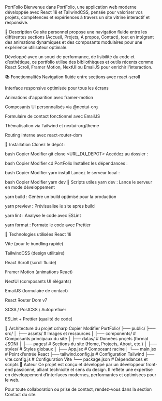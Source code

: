 PortFolio
Bienvenue dans PortFolio, une application web moderne développée avec React 18 et TailwindCSS, pensée pour valoriser vos projets, compétences et expériences à travers un site vitrine interactif et responsive.

📅 Description
Ce site personnel propose une navigation fluide entre les différentes sections (Accueil, Projets, À propos, Contact), tout en intégrant des animations dynamiques et des composants modulaires pour une expérience utilisateur optimale.

Développé avec un souci de performance, de lisibilité du code et d’esthétique, ce portfolio utilise des bibliothèques et outils récents comme React Scroll, Framer Motion, NextUI ou EmailJS pour enrichir l'interaction.

📚 Fonctionnalités
Navigation fluide entre sections avec react-scroll

Interface responsive optimisée pour tous les écrans

Animations d'apparition avec framer-motion

Composants UI personnalisés via @nextui-org

Formulaire de contact fonctionnel avec EmailJS

Thématisation via Tailwind et nextui-org/theme

Routing interne avec react-router-dom

🔧 Installation
Clonez le dépôt :

bash
Copier
Modifier
git clone <URL_DU_DEPOT>
Accédez au dossier :

bash
Copier
Modifier
cd PortFolio
Installez les dépendances :

bash
Copier
Modifier
yarn install
Lancez le serveur local :

bash
Copier
Modifier
yarn dev
🔹 Scripts utiles
yarn dev : Lance le serveur en mode développement

yarn build : Génère un build optimisé pour la production

yarn preview : Prévisualise le site après build

yarn lint : Analyse le code avec ESLint

yarn format : Formate le code avec Prettier

💚 Technologies utilisées
React 18

Vite (pour le bundling rapide)

TailwindCSS (design utilitaire)

React Scroll (scroll fluide)

Framer Motion (animations React)

NextUI (composants UI élégants)

EmailJS (formulaire de contact)

React Router Dom v7

SCSS / PostCSS / Autoprefixer

ESLint + Prettier (qualité de code)

🔖 Architecture du projet
csharp
Copier
Modifier
PortFolio/
├── public/
├── src/
│   ├── assets/                # Images et ressources
│   ├── components/            # Composants principaux du site
│   ├── datas/                 # Données projets (format JSON)
│   ├── pages/                 # Sections du site (Home, Projects, About, etc.)
│   ├── styles/                # Styles globaux
│   ├── App.jsx                # Composant racine
│   └── main.jsx               # Point d’entrée React
├── tailwind.config.js         # Configuration Tailwind
├── vite.config.js             # Configuration Vite
└── package.json               # Dépendances et scripts
📇 Auteur
Ce projet est conçu et développé par un développeur front-end passionné, alliant technicité et sens du design.
Il reflète une expertise en développement d’interfaces modernes, performantes et optimisées pour le web.

Pour toute collaboration ou prise de contact, rendez-vous dans la section Contact du site.
